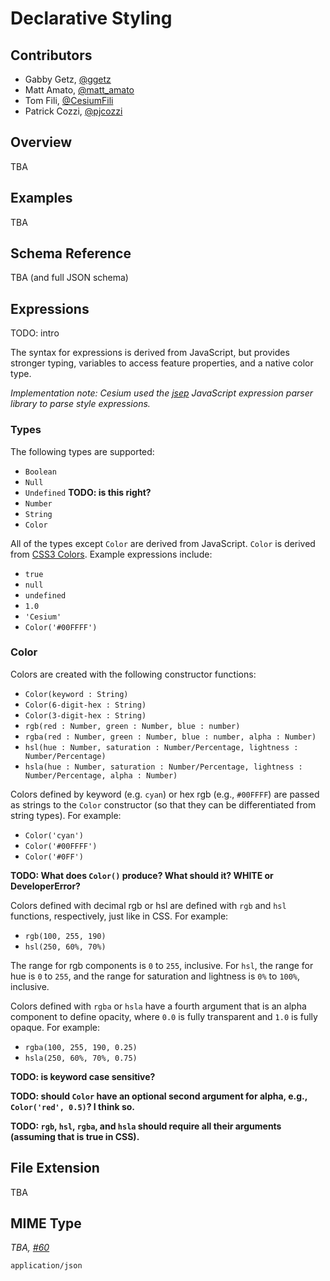 # Declarative Styling

## Contributors

* Gabby Getz, [@ggetz](https://github.com/ggetz)
* Matt Amato, [@matt_amato](https://twitter.com/matt_amato)
* Tom Fili, [@CesiumFili](https://twitter.com/CesiumFili)
* Patrick Cozzi, [@pjcozzi](https://twitter.com/pjcozzi)

## Overview

TBA

## Examples

TBA

## Schema Reference

TBA (and full JSON schema)

## Expressions

TODO: intro

The syntax for expressions is derived from JavaScript, but provides stronger typing, variables to access feature properties, and a native color type.

_Implementation note: Cesium used the [jsep](http://jsep.from.so/) JavaScript expression parser library to parse style expressions._

### Types

The following types are supported:
* `Boolean`
* `Null`
* `Undefined` **TODO: is this right?**
* `Number`
* `String`
* `Color`

All of the types except `Color` are derived from JavaScript.  `Color` is derived from [CSS3 Colors](https://www.w3.org/TR/css3-color/).  Example expressions include:
* `true`
* `null`
* `undefined`
* `1.0`
* `'Cesium'`
* `Color('#00FFFF')`

### Color

Colors are created with the following constructor functions:
* `Color(keyword : String)`
* `Color(6-digit-hex : String)`
* `Color(3-digit-hex : String)`
* `rgb(red : Number, green : Number, blue : number)`
* `rgba(red : Number, green : Number, blue : number, alpha : Number)`
* `hsl(hue : Number, saturation : Number/Percentage, lightness : Number/Percentage)`
* `hsla(hue : Number, saturation : Number/Percentage, lightness : Number/Percentage, alpha : Number)`

Colors defined by keyword (e.g. `cyan`) or hex rgb (e.g., `#00FFFF`) are passed as strings to the `Color` constructor (so that they can be differentiated from string types).  For example:
* `Color('cyan')`
* `Color('#00FFFF')`
* `Color('#0FF')`

**TODO: What does `Color()` produce?  What should it?  WHITE or DeveloperError?**

Colors defined with decimal rgb or hsl are defined with `rgb` and `hsl` functions, respectively, just like in CSS.  For example:
* `rgb(100, 255, 190)`
* `hsl(250, 60%, 70%)`

The range for rgb components is `0` to `255`, inclusive.  For `hsl`, the range for hue is `0` to `255`, and the range for saturation and lightness is `0%` to `100%`, inclusive.

Colors defined with `rgba` or `hsla` have a fourth argument that is an alpha component to define opacity, where `0.0` is fully transparent and `1.0` is fully opaque.  For example:
* `rgba(100, 255, 190, 0.25)`
* `hsla(250, 60%, 70%, 0.75)`

**TODO: is keyword case sensitive?**

**TODO: should `Color` have an optional second argument for alpha, e.g., `Color('red', 0.5)`?  I think so.**

**TODO: `rgb`, `hsl`, `rgba`, and `hsla` should require all their arguments (assuming that is true in CSS).**

## File Extension

TBA

## MIME Type

_TBA, [#60](https://github.com/AnalyticalGraphicsInc/3d-tiles/issues/60)_

`application/json`